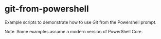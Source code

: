# git-from-powershell

Example scripts to demonstrate how to use Git from the Powershell prompt.

Note: Some examples assume a modern version of PowerShell Core.
